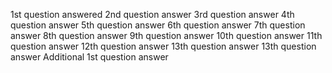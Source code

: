 1st question answered
2nd question answer
3rd question answer
4th question answer
5th question answer
6th question answer
7th question answer
8th question answer
9th question answer
10th question answer
11th question answer
12th question answer
13th question answer
13th question answer
Additional 1st question answer
